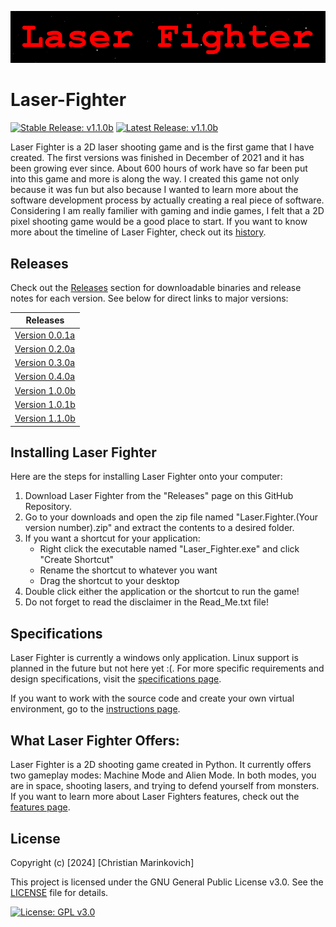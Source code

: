 ![Splash Text](img/Laser_Fighter_Splash_Text.png)

# Laser-Fighter

[![Stable Release: v1.1.0b](https://img.shields.io/badge/Stable-v1.1.0b-brightgreen.svg)](https://github.com/Christian2147/Laser-Fighter/releases/download/v1.1.0/Laser.Fighter.v1.1.0b.zip) [![Latest Release: v1.1.0b](https://img.shields.io/badge/Latest-v1.1.0b-red.svg)](https://github.com/Christian2147/Laser-Fighter/releases/download/v1.0.1/Laser.Fighter.v1.1.0b.zip)

Laser Fighter is a 2D laser shooting game and is the first game that I have created. The first versions was finished in December of 2021 and it has been growing ever since. About 600 hours of work have so far been put into this game and more is along the way. I created this game not only because it was fun but also because I wanted to learn more about the software development process by actually creating a real piece of software. Considering I am really familier with gaming and indie games, I felt that a 2D pixel shooting game would be a good place to start. If you want to know more about the timeline of Laser Fighter, check out its [history](./docs/HISTORY.md).

## Releases

Check out the [Releases](https://github.com/Christian2147/Laser-Fighter/releases) section for downloadable binaries and release notes for each version. See below for direct links to major versions:

|    Releases    |
| -------------- |
| [Version 0.0.1a](https://github.com/Christian2147/Laser-Fighter/releases/tag/v0.0.1) |
| [Version 0.2.0a](https://github.com/Christian2147/Laser-Fighter/releases/tag/v0.2.0) |
| [Version 0.3.0a](https://github.com/Christian2147/Laser-Fighter/releases/tag/v0.3.0) |
| [Version 0.4.0a](https://github.com/Christian2147/Laser-Fighter/releases/tag/v0.4.0) |
| [Version 1.0.0b](https://github.com/Christian2147/Laser-Fighter/releases/tag/v1.0.0) |
| [Version 1.0.1b](https://github.com/Christian2147/Laser-Fighter/releases/tag/v1.0.1) |
| [Version 1.1.0b](https://github.com/Christian2147/Laser-Fighter/releases/tag/v1.1.0) |

## Installing Laser Fighter

Here are the steps for installing Laser Fighter onto your computer:

1. Download Laser Fighter from the "Releases" page on this GitHub Repository.
2. Go to your downloads and open the zip file named "Laser.Fighter.(Your version number).zip" and extract the contents to a desired folder.
3. If you want a shortcut for your application:
    - Right click the executable named "Laser_Fighter.exe" and click "Create Shortcut"
    - Rename the shortcut to whatever you want
    - Drag the shortcut to your desktop
4. Double click either the application or the shortcut to run the game!
5. Do not forget to read the disclaimer in the Read_Me.txt file!

## Specifications

Laser Fighter is currently a windows only application. Linux support is planned in the future but not here yet :(.
For more specific requirements and design specifications, visit the [specifications page](./docs/SPECIFICATIONS.md).

If you want to work with the source code and create your own virtual environment, go to the [instructions page](./docs/INSTRUCTIONS.md).

## What Laser Fighter Offers:

Laser Fighter is a 2D shooting game created in Python. It currently offers two gameplay modes: Machine Mode and Alien Mode. In both modes, you are in space, shooting lasers, and trying to defend yourself from monsters. If you want to learn more about Laser Fighters features, check out the [features page](./docs/FEATURES.md).

## License

Copyright (c) [2024] [Christian Marinkovich]

This project is licensed under the GNU General Public License v3.0. See the [LICENSE](./LICENSE) file for details.

[![License: GPL v3.0](https://img.shields.io/badge/License-GPL%20v3.0-blue.svg)](https://www.gnu.org/licenses/gpl-3.0)
